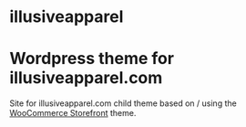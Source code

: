 # illusiveapparel
Wordpress theme for illusiveapparel.com
===============================

Site for illusiveapparel.com child theme based on / using the [WooCommerce Storefront](https://woocommerce.com/storefront/) theme.
